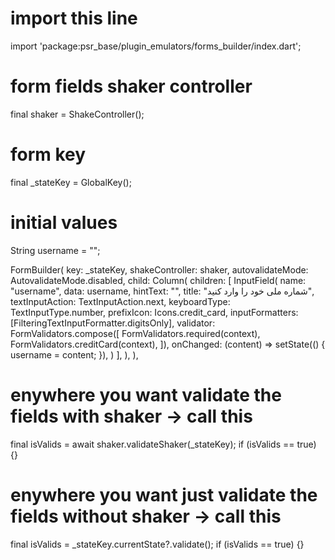 # import this line
import 'package:psr_base/plugin_emulators/forms_builder/index.dart';

# form fields shaker controller
final shaker = ShakeController();

# form key
final _stateKey = GlobalKey<FormBuilderState>();

# initial values
String username = "";

FormBuilder(
    key: _stateKey,
    shakeController: shaker,
    autovalidateMode: AutovalidateMode.disabled,
    child: Column(
        children: [
            InputField(
                name: "username",
                data: username,
                hintText: "",
                title: "شماره ملی خود را وارد کنید",
                textInputAction: TextInputAction.next,
                keyboardType: TextInputType.number,
                prefixIcon: Icons.credit_card,
                inputFormatters: [FilteringTextInputFormatter.digitsOnly],
                validator: FormValidators.compose([
                    FormValidators.required(context),
                    FormValidators.creditCard(context),
                ]),
                onChanged: (content) => setState(() {
                    username = content;
                }),
            )
        ],
    ),
),

# enywhere you want validate the fields with shaker -> call this
final isValids = await shaker.validateShaker(_stateKey);
if (isValids == true) {}

# enywhere you want just validate the fields without shaker -> call this
final isValids = _stateKey.currentState?.validate();
if (isValids == true) {}